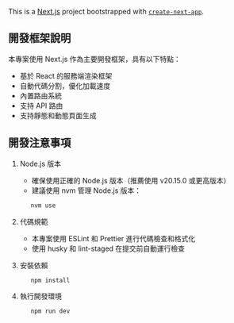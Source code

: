 This is a [Next.js](https://nextjs.org/) project bootstrapped with [`create-next-app`](https://github.com/vercel/next.js/tree/canary/packages/create-next-app).

## 開發框架說明

本專案使用 Next.js 作為主要開發框架，具有以下特點：
- 基於 React 的服務端渲染框架
- 自動代碼分割，優化加載速度
- 內置路由系統
- 支持 API 路由
- 支持靜態和動態頁面生成

## 開發注意事項

1. Node.js 版本
   - 確保使用正確的 Node.js 版本（推薦使用 v20.15.0 或更高版本）
   - 建議使用 nvm 管理 Node.js 版本：
   ```bash
      nvm use
   ```

2. 代碼規範
   - 本專案使用 ESLint 和 Prettier 進行代碼檢查和格式化
   - 使用 husky 和 lint-staged 在提交前自動運行檢查

3. 安裝依賴
   ```bash
      npm install
   ```
4. 執行開發環境
   ```bash
      npm run dev
   ```